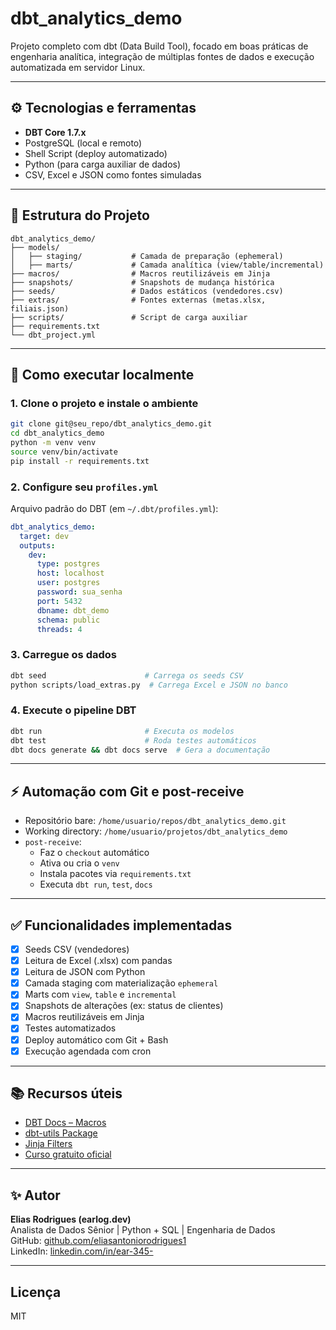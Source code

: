 # dbt_analytics_demo

Projeto completo com dbt (Data Build Tool), focado em boas práticas de engenharia analítica, integração de múltiplas fontes de dados e execução automatizada em servidor Linux.

---

## ⚙️ Tecnologias e ferramentas

- **DBT Core 1.7.x**
- PostgreSQL (local e remoto)
- Shell Script (deploy automatizado)
- Python (para carga auxiliar de dados)
- CSV, Excel e JSON como fontes simuladas

---

## 📁 Estrutura do Projeto

```
dbt_analytics_demo/
├── models/
│   ├── staging/           # Camada de preparação (ephemeral)
│   ├── marts/             # Camada analítica (view/table/incremental)
├── macros/                # Macros reutilizáveis em Jinja
├── snapshots/             # Snapshots de mudança histórica
├── seeds/                 # Dados estáticos (vendedores.csv)
├── extras/                # Fontes externas (metas.xlsx, filiais.json)
├── scripts/               # Script de carga auxiliar
├── requirements.txt
└── dbt_project.yml
```

---

## 🚀 Como executar localmente

### 1. Clone o projeto e instale o ambiente

```bash
git clone git@seu_repo/dbt_analytics_demo.git
cd dbt_analytics_demo
python -m venv venv
source venv/bin/activate
pip install -r requirements.txt
```

### 2. Configure seu `profiles.yml`

Arquivo padrão do DBT (em `~/.dbt/profiles.yml`):

```yaml
dbt_analytics_demo:
  target: dev
  outputs:
    dev:
      type: postgres
      host: localhost
      user: postgres
      password: sua_senha
      port: 5432
      dbname: dbt_demo
      schema: public
      threads: 4
```

### 3. Carregue os dados

```bash
dbt seed                      # Carrega os seeds CSV
python scripts/load_extras.py  # Carrega Excel e JSON no banco
```

### 4. Execute o pipeline DBT

```bash
dbt run                       # Executa os modelos
dbt test                      # Roda testes automáticos
dbt docs generate && dbt docs serve  # Gera a documentação
```

---

## ⚡ Automação com Git e post-receive

- Repositório bare: `/home/usuario/repos/dbt_analytics_demo.git`
- Working directory: `/home/usuario/projetos/dbt_analytics_demo`
- `post-receive`:
  - Faz o `checkout` automático
  - Ativa ou cria o `venv`
  - Instala pacotes via `requirements.txt`
  - Executa `dbt run`, `test`, `docs`

---

## ✅ Funcionalidades implementadas

- [x] Seeds CSV (vendedores)
- [x] Leitura de Excel (.xlsx) com pandas
- [x] Leitura de JSON com Python
- [x] Camada staging com materialização `ephemeral`
- [x] Marts com `view`, `table` e `incremental`
- [x] Snapshots de alterações (ex: status de clientes)
- [x] Macros reutilizáveis em Jinja
- [x] Testes automatizados
- [x] Deploy automático com Git + Bash
- [x] Execução agendada com cron

---

## 📚 Recursos úteis

- [DBT Docs – Macros](https://docs.getdbt.com/docs/building-a-dbt-project/jinja-macros)
- [dbt-utils Package](https://github.com/dbt-labs/dbt-utils)
- [Jinja Filters](https://jinja.palletsprojects.com/en/3.1.x/templates/#list-of-builtin-filters)
- [Curso gratuito oficial](https://learn.getdbt.com/)

---

## ✨ Autor

**Elias Rodrigues (earlog.dev)**  
Analista de Dados Sênior | Python + SQL | Engenharia de Dados  
GitHub: [github.com/eliasantoniorodrigues1](https://github.com/eliasantoniorodrigues1)  
LinkedIn: [linkedin.com/in/ear-345-](https://www.linkedin.com/in/ear-345-/)

---

## Licença

MIT
